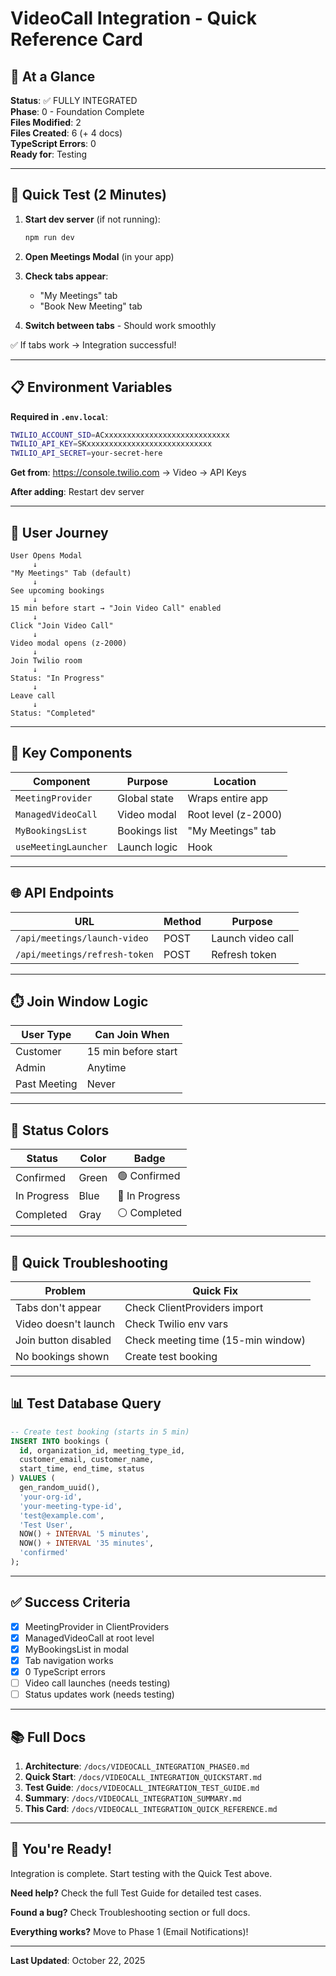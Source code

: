 # VideoCall Integration - Quick Reference Card

## 🎯 At a Glance

**Status**: ✅ FULLY INTEGRATED  
**Phase**: 0 - Foundation Complete  
**Files Modified**: 2  
**Files Created**: 6 (+ 4 docs)  
**TypeScript Errors**: 0  
**Ready for**: Testing

---

## 🚀 Quick Test (2 Minutes)

1. **Start dev server** (if not running):
   ```bash
   npm run dev
   ```

2. **Open Meetings Modal** (in your app)

3. **Check tabs appear**:
   - "My Meetings" tab
   - "Book New Meeting" tab

4. **Switch between tabs** - Should work smoothly

✅ If tabs work → Integration successful!

---

## 📋 Environment Variables

**Required in `.env.local`**:
```bash
TWILIO_ACCOUNT_SID=ACxxxxxxxxxxxxxxxxxxxxxxxxxxxx
TWILIO_API_KEY=SKxxxxxxxxxxxxxxxxxxxxxxxxxxxx
TWILIO_API_SECRET=your-secret-here
```

**Get from**: https://console.twilio.com → Video → API Keys

**After adding**: Restart dev server

---

## 🎨 User Journey

```
User Opens Modal
     ↓
"My Meetings" Tab (default)
     ↓
See upcoming bookings
     ↓
15 min before start → "Join Video Call" enabled
     ↓
Click "Join Video Call"
     ↓
Video modal opens (z-2000)
     ↓
Join Twilio room
     ↓
Status: "In Progress"
     ↓
Leave call
     ↓
Status: "Completed"
```

---

## 🔑 Key Components

| Component | Purpose | Location |
|-----------|---------|----------|
| `MeetingProvider` | Global state | Wraps entire app |
| `ManagedVideoCall` | Video modal | Root level (z-2000) |
| `MyBookingsList` | Bookings list | "My Meetings" tab |
| `useMeetingLauncher` | Launch logic | Hook |

---

## 🌐 API Endpoints

| URL | Method | Purpose |
|-----|--------|---------|
| `/api/meetings/launch-video` | POST | Launch video call |
| `/api/meetings/refresh-token` | POST | Refresh token |

---

## ⏱️ Join Window Logic

| User Type | Can Join When |
|-----------|---------------|
| Customer | 15 min before start |
| Admin | Anytime |
| Past Meeting | Never |

---

## 🎨 Status Colors

| Status | Color | Badge |
|--------|-------|-------|
| Confirmed | Green | 🟢 Confirmed |
| In Progress | Blue | 🔵 In Progress |
| Completed | Gray | ⚪ Completed |

---

## 🐛 Quick Troubleshooting

| Problem | Quick Fix |
|---------|-----------|
| Tabs don't appear | Check ClientProviders import |
| Video doesn't launch | Check Twilio env vars |
| Join button disabled | Check meeting time (15-min window) |
| No bookings shown | Create test booking |

---

## 📊 Test Database Query

```sql
-- Create test booking (starts in 5 min)
INSERT INTO bookings (
  id, organization_id, meeting_type_id,
  customer_email, customer_name,
  start_time, end_time, status
) VALUES (
  gen_random_uuid(),
  'your-org-id',
  'your-meeting-type-id',
  'test@example.com',
  'Test User',
  NOW() + INTERVAL '5 minutes',
  NOW() + INTERVAL '35 minutes',
  'confirmed'
);
```

---

## ✅ Success Criteria

- [x] MeetingProvider in ClientProviders
- [x] ManagedVideoCall at root level
- [x] MyBookingsList in modal
- [x] Tab navigation works
- [x] 0 TypeScript errors
- [ ] Video call launches (needs testing)
- [ ] Status updates work (needs testing)

---

## 📚 Full Docs

1. **Architecture**: `/docs/VIDEOCALL_INTEGRATION_PHASE0.md`
2. **Quick Start**: `/docs/VIDEOCALL_INTEGRATION_QUICKSTART.md`
3. **Test Guide**: `/docs/VIDEOCALL_INTEGRATION_TEST_GUIDE.md`
4. **Summary**: `/docs/VIDEOCALL_INTEGRATION_SUMMARY.md`
5. **This Card**: `/docs/VIDEOCALL_INTEGRATION_QUICK_REFERENCE.md`

---

## 🎉 You're Ready!

Integration is complete. Start testing with the Quick Test above.

**Need help?** Check the full Test Guide for detailed test cases.

**Found a bug?** Check Troubleshooting section or full docs.

**Everything works?** Move to Phase 1 (Email Notifications)!

---

**Last Updated**: October 22, 2025
